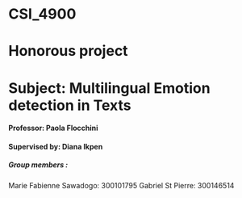 # CSI_4900
# Honorous project
# Subject: Multilingual Emotion detection in Texts
#### Professor: Paola Flocchini
#### Supervised by: Diana Ikpen

##### Group members : 
 Marie Fabienne Sawadogo: 300101795
 Gabriel St Pierre: 300146514

